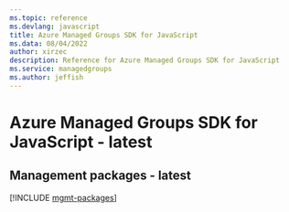 ```yaml
---
ms.topic: reference
ms.devlang: javascript
title: Azure Managed Groups SDK for JavaScript
ms.data: 08/04/2022
author: xirzec
description: Reference for Azure Managed Groups SDK for JavaScript
ms.service: managedgroups
ms.author: jeffish
---
```

# Azure Managed Groups SDK for JavaScript - latest

## Management packages - latest
[!INCLUDE [mgmt-packages](managed-groups-mgmt-index.md)]